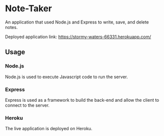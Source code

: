 # Note-Taker

An application that used Node.js and Express to write, save, and delete notes.

Deployed application link: https://stormy-waters-66331.herokuapp.com/ 

## Usage

### Node.js

Node.js is used to execute Javascript code to run the server.

### Express

Express is used as a framework to build the back-end and allow the client to connect to the server.

### Heroku

The live application is deployed on Heroku.